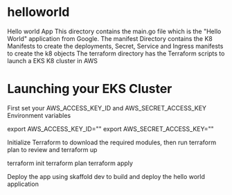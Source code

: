 # helloworld
Hello world App
This directory contains the main.go file which is the "Hello World" application from Google.
The manifest Directory contains the K8 Manifests to create the deployments, Secret, Service and Ingress manifests to create the k8 objects
The terraform directory has the Terraform scripts to launch a EKS K8 cluster in AWS

# Launching your EKS Cluster
First set your AWS_ACCESS_KEY_ID and AWS_SECRET_ACCESS_KEY Environment variables

export AWS_ACCESS_KEY_ID=""
export AWS_SECRET_ACCESS_KEY=""

Initialize Terraform to download the required modules, then run terraform plan to review and terraform up

terraform init
terraform plan
terraform apply

Deploy the app using skaffold dev to build and deploy the hello world application


